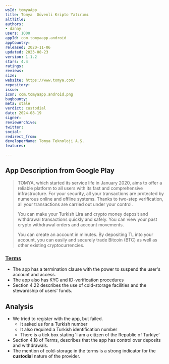 ```yaml
---
wsId: tomyaApp
title: Tomya  Güvenli Kripto Yatırımı
altTitle: 
authors:
- danny
users: 1000
appId: com.tomyaapp.android
appCountry: 
released: 2020-11-06
updated: 2023-08-23
version: 1.1.2
stars: 4.4
ratings: 
reviews: 
size: 
website: https://www.tomya.com/
repository: 
issue: 
icon: com.tomyaapp.android.png
bugbounty: 
meta: stale
verdict: custodial
date: 2024-08-19
signer: 
reviewArchive: 
twitter: 
social: 
redirect_from: 
developerName: Tomya Teknoloji A.Ş.
features: 

---
```


## App Description from Google Play 

> TOMYA, which started its service life in January 2020, aims to offer a reliable platform to all users with its fast and comprehensive infrastructure. For your security, all your transactions are protected by numerous online and offline systems. Thanks to two-step verification, all your transactions are carried out under your control.
>
> You can make your Turkish Lira and crypto money deposit and withdrawal transactions quickly and safely. You can view your past crypto withdrawal orders and account movements.
>
> You can create an account in minutes. By depositing TL into your account, you can easily and securely trade Bitcoin (BTC) as well as other existing cryptocurrencies.

### [Terms](https://www.tomya.com/kullanici-sozlesmesi) 

- The app has a termination clause with the power to suspend the user's account and access. 
- The app also has KYC and ID-verification procedures
- Section 4.22 describes the use of cold-storage facilities and the stewardship of users' funds.

## Analysis 

- We tried to register with the app, but failed. 
  - It asked us for a Turkish number
  - It also required a Turkish identification number 
  - There is a tick box stating 'I am a citizen of the Republic of Turkiye'
- Section 4.18 of Terms, describes that the app has control over deposits and withdrawals.
- The mention of cold-storage in the terms is a strong indicator for the **custodial** nature of the provider. 